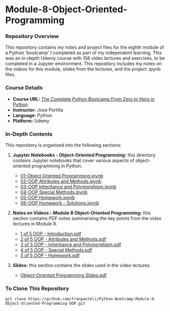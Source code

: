 # Module-8-Object-Oriented-Programming

### Repository Overview

This repository contains my notes and project files for the eighth module of a Python 'bootcamp' I completed as part of my independent learning. This was an in-depth Udemy course with 156 video lectures and exercises, to be completed in a Jupyter environment. This repository includes my notes on the videos for this module, slides from the lectures, and the project .ipynb files.

### Course Details
- **Course URL:** [The Complete Python Bootcamp From Zero to Hero in Python](https://www.udemy.com/course/complete-python-bootcamp/?couponCode=ST18MT62524)
- **Instructor:** Jose Portilla
- **Language:** Python
- **Platform:** Udemy

### In-Depth Contents
This repository is organised into the following sections:

1. **Jupyter Notebooks - Object-Oriented Programming:**
   this directory contains Jupyter notebooks that cover various aspects of object-oriented programming in Python.
   - [01-Object Oriented Programming.ipynb](Jupyter%20Notebooks%20-%20Object-Oriented%20Programming/01-Object%20Oriented%20Programming.ipynb)
   - [02-OOP Attributes and Methods.ipynb](Jupyter%20Notebooks%20-%20Object-Oriented%20Programming/02-OOP%20Attributes%20and%20Methods.ipynb)
   - [03-OOP Inheritance and Polymorphism.ipynb](Jupyter%20Notebooks%20-%20Object-Oriented%20Programming/03-OOP%20Inheritance%20and%20Polymorphism.ipynb)
   - [04-OOP Special Methods.ipynb](Jupyter%20Notebooks%20-%20Object-Oriented%20Programming/04-OOP%20Special%20Methods.ipynb)
   - [05-OOP Homework.ipynb](Jupyter%20Notebooks%20-%20Object-Oriented%20Programming/05-OOP%20Homework.ipynb)
   - [06-OOP Homework - Solutions.ipynb](Jupyter%20Notebooks%20-%20Object-Oriented%20Programming/06-OOP%20Homework%20-%20Solutions.ipynb)

2. **Notes on Videos - Module 8 Object-Oriented Programming:**
   this section contains PDF notes summarising the key points from the video lectures in Module 8.
   - [1 of 5 OOP - Introduction.pdf](Notes%20on%20Videos%20-%20Module%208%20Object-Oriented%20Programming/1%20of%205%20OOP%20-%20Introduction.pdf)
   - [2 of 5 OOP - Attributes and Methods.pdf](Notes%20on%20Videos%20-%20Module%208%20Object-Oriented%20Programming/2%20of%205%20OOP%20-%20Attributes%20and%20Methods.pdf)
   - [3 of 5 OOP - Inheritance and Polymorphism.pdf](Notes%20on%20Videos%20-%20Module%208%20Object-Oriented%20Programming/3%20of%205%20OOP%20-%20Inheritance%20and%20Polymorphism.pdf)
   - [4 of 5 OOP - Special Methods.pdf](Notes%20on%20Videos%20-%20Module%208%20Object-Oriented%20Programming/4%20of%205%20OOP%20-%20Special%20Methods.pdf)
   - [5 of 5 OOP - Homework.pdf](Notes%20on%20Videos%20-%20Module%208%20Object-Oriented%20Programming/5%20of%205%20OOP%20-%20Homework.pdf)

3. **Slides:**
   this section contains the slides used in the video lectures.
   - [Object-Oriented Programming Slides.pdf](Object-Oriented%20Programming%20Slides.pdf)

### To Clone This Repository
```
git clone https://github.com/franpanteli/Python-Bootcamp-Module-8-Object-Oriented-Programming-OOP.git
```
